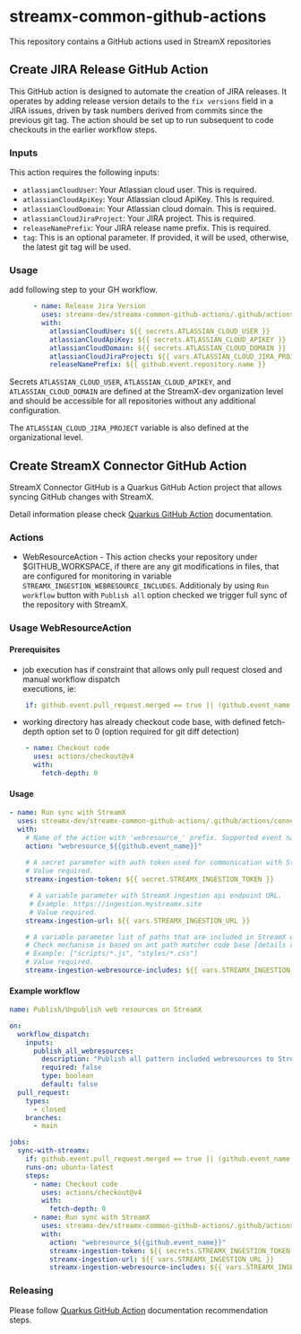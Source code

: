 # streamx-common-github-actions

This repository contains a GitHub actions used in StreamX repositories

## Create JIRA Release GitHub Action


This GitHub action is designed to automate the creation of JIRA releases. 
It operates by adding release version details to the `fix versions` field in a JIRA issues, 
driven by task numbers derived from commits since the previous git tag. 
The action should be set up to run subsequent to code checkouts in the earlier workflow steps.

### Inputs

This action requires the following inputs:

* `atlassianCloudUser`: Your Atlassian cloud user. This is required.
* `atlassianCloudApiKey`: Your Atlassian cloud ApiKey. This is required.
* `atlassianCloudDomain`: Your Atlassian cloud domain. This is required.
* `atlassianCloudJiraProject`: Your JIRA project. This is required.
* `releaseNamePrefix`: Your JIRA release name prefix. This is required.
* `tag`: This is an optional parameter. If provided, it will be used, otherwise, the latest git tag will be used.

### Usage

add following step to your GH workflow.

```yaml
      - name: Release Jira Version
        uses: streamx-dev/streamx-common-github-actions/.github/actions/jira-release@main
        with:
          atlassianCloudUser: ${{ secrets.ATLASSIAN_CLOUD_USER }}
          atlassianCloudApiKey: ${{ secrets.ATLASSIAN_CLOUD_APIKEY }}
          atlassianCloudDomain: ${{ secrets.ATLASSIAN_CLOUD_DOMAIN }}
          atlassianCloudJiraProject: ${{ vars.ATLASSIAN_CLOUD_JIRA_PROJECT }}
          releaseNamePrefix: ${{ github.event.repository.name }}
```

Secrets `ATLASSIAN_CLOUD_USER`, `ATLASSIAN_CLOUD_APIKEY`, and `ATLASSIAN_CLOUD_DOMAIN` are defined at the StreamX-dev organization level 
and should be accessible for all repositories without any additional configuration.

The `ATLASSIAN_CLOUD_JIRA_PROJECT` variable is also defined at the organizational level. 


## Create StreamX Connector GitHub Action

StreamX Connector GitHub is a Quarkus GitHub Action project that allows syncing GitHub
changes with StreamX.

Detail information please check [Quarkus GitHub Action](https://docs.quarkiverse.io/quarkus-github-action/dev/index.html) documentation.

### Actions
* WebResourceAction - This action checks your repository under $GITHUB_WORKSPACE, if there are any
  git modifications in files, that are configured for monitoring in variable `STREAMX_INGESTION_WEBRESOURCE_INCLUDES`.
  Additionaly by using `Run workflow` button with `Publish all` option checked we trigger full
  sync of the repository with StreamX.

### Usage WebResourceAction

#### Prerequisites

* job execution has if constraint that allows only pull request closed and manual workflow dispatch  
  executions, ie:
```yaml
    if: github.event.pull_request.merged == true || (github.event_name == 'workflow_dispatch' && inputs.publish_all_webresources == true)
```
* working directory has already checkout code base, with defined fetch-depth option set to 0 (option required for git diff detection)
```yaml
    - name: Checkout code
      uses: actions/checkout@v4
      with:
        fetch-depth: 0
```

#### Usage
<!-- start usage -->
```yaml
- name: Run sync with StreamX
  uses: streamx-dev/streamx-common-github-actions/.github/actions/connector-github@main
  with:
    # Name of the action with 'webresource_' prefix. Supported event names are [pull_request, workflow_dispatch]
    action: "webresource_${{github.event_name}}"
    
    # A secret parameter with auth token used for communication with StreamX ingestion API. 
    # Value required.
    streamx-ingestion-token: ${{ secret.STREAMX_INGESTION_TOKEN }}

     # A variable parameter with StreamX ingestion api endpoint URL. 
     # Example: https://ingestion.mystreamx.site
     # Value required.
    streamx-ingestion-url: ${{ vars.STREAMX_INGESTION_URL }}

    # A variable parameter list of paths that are included in StreamX webresources syncing processing.
    # Check mechanism is based on ant path matcher code base [details ref java.nio.file.PathMatcher]. 
    # Example: ["scripts/*.js", "styles/*.css"]
    # Value required.    
    streamx-ingestion-webresource-includes: ${{ vars.STREAMX_INGESTION_WEBRESOURCE_INCLUDES }}
```
<!-- end usage -->
#### Example workflow
```yaml
name: Publish/Unpublish web resources on StreamX

on:
  workflow_dispatch:
    inputs:
      publish_all_webresources:
        description: "Publish all pattern included webresources to StreamX"
        required: false
        type: boolean
        default: false
  pull_request:
    types:
      - closed
    branches:
      - main

jobs:
  sync-with-streamx:
    if: github.event.pull_request.merged == true || (github.event_name == 'workflow_dispatch' && inputs.publish_all_webresources == true)
    runs-on: ubuntu-latest
    steps:
      - name: Checkout code
        uses: actions/checkout@v4
        with:
          fetch-depth: 0
      - name: Run sync with StreamX
        uses: streamx-dev/streamx-common-github-actions/.github/actions/connector-github@main
        with:
          action: "webresource_${{github.event_name}}"
          streamx-ingestion-token: ${{ secrets.STREAMX_INGESTION_TOKEN }}
          streamx-ingestion-url: ${{ vars.STREAMX_INGESTION_URL }}
          streamx-ingestion-webresource-includes: ${{ vars.STREAMX_INGESTION_WEBRESOURCE_INCLUDES }}
```

### Releasing

Please follow [Quarkus GitHub Action](https://docs.quarkiverse.io/quarkus-github-action/dev/push-to-production.html) documentation recommendation steps.